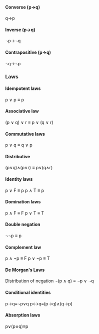 #### Converse (p$\rightarrow$q)
q$\rightarrow$p
#### Inverse (p$\rightarrow$q)
$\neg$p$\rightarrow$$\neg$q
#### Contrapositive (p$\rightarrow$q)
$\neg$q$\rightarrow$$\neg$p


### Laws
#### Idempotent laws
p $\vee$ p $\equiv$ p

#### Associative law
(p $\vee$ q) $\vee$ r $\equiv$ p $\vee$ (q $\vee$ r)

#### Commutative laws
p $\vee$ q $\equiv$ q $\vee$ p
#### Distributive
(p$\vee$q)$\wedge$(p$\vee$r) $\equiv$ p$\vee$(q$\wedge$r)

#### Identity laws
p $\vee$ F $\equiv$ p
p $\wedge$ T $\equiv$ p

#### Domination laws
p $\wedge$ F $\equiv$ F
p $\vee$ T $\equiv$ T

#### Double negation
$\neg$$\neg$p $\equiv$ p

#### Complement law
p $\wedge$ $\neg$p $\equiv$ F
p $\vee$ $\neg$p $\equiv$ T
#### De Morgan's Laws
Distribution of negation
$\neg$(p $\wedge$ q) $\equiv$ $\neg$p $\vee$ $\neg$q
#### Conditional identities
p$\rightarrow$q$\equiv$$\neg$p$\vee$q
p$\leftrightarrow$q$\equiv$(p$\rightarrow$q)$\wedge$(q$\rightarrow$p)

#### Absorption laws
p$\vee$(p$\wedge$q)$\equiv$p


